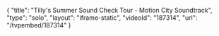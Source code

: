 {
    "title": "Tilly's Summer Sound Check Tour - Motion City Soundtrack",
    "type": "solo",
    "layout": "iframe-static",
    "videoId": "187314",
    "url": "\/tvpembed\/187314"
}